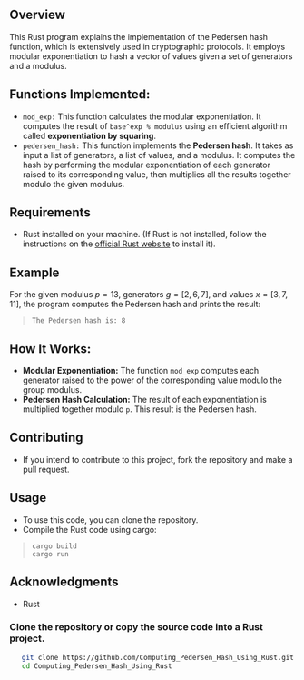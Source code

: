 ## Overview
This Rust program explains the implementation of the Pedersen hash function, which is extensively used in cryptographic protocols. It employs modular exponentiation to hash a vector of values given a set of generators and a modulus.
## Functions Implemented:
- `mod_exp:` This function calculates the modular exponentiation. It computes the result of `base^exp % modulus` using an efficient algorithm called **exponentiation by squaring**.
- `pedersen_hash:` This function implements the **Pedersen hash**. It takes as input a list of generators, a list of values, and a modulus. It computes the hash by performing the modular exponentiation of each generator raised to its corresponding value, then multiplies all the results together modulo the given modulus.
## Requirements
- Rust installed on your machine. (If Rust is not installed, follow the instructions on the [official Rust website](https://www.rust-lang.org/tools/install) to install it).
## Example
For the given modulus $p=13$, generators $g=[2,6,7]$, and values $x=[3,7,11]$, the program computes the Pedersen hash and prints the result:
>```
>The Pedersen hash is: 8
## How It Works:
- **Modular Exponentiation:** The function `mod_exp` computes each generator raised to the power of the corresponding value modulo the group modulus.
- **Pedersen Hash Calculation:** The result of each exponentiation is multiplied together modulo `p`. This result is the Pedersen hash.
## Contributing
  - If you intend to contribute to this project, fork the repository and make a pull request.

## Usage
- To use this code, you can clone the repository.
- Compile the Rust code using cargo:
>```
>cargo build
>cargo run

## Acknowledgments
- Rust
### Clone the repository or copy the source code into a Rust project.
```bash
   git clone https://github.com/Computing_Pedersen_Hash_Using_Rust.git
   cd Computing_Pedersen_Hash_Using_Rust
